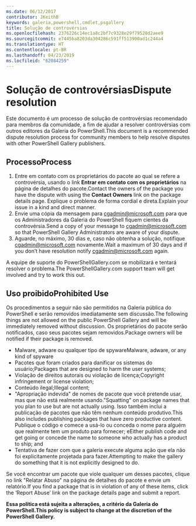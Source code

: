 ```yaml
---
ms.date: 06/12/2017
contributor: JKeithB
keywords: galeria,powershell,cmdlet,psgallery
title: Solução de controvérsias
ms.openlocfilehash: 2376226c14ec1a8c2bf7c9328e29f79528d2aee9
ms.sourcegitcommit: e7445ba8203da304286c591ff513900ad1c244a4
ms.translationtype: HT
ms.contentlocale: pt-BR
ms.lasthandoff: 04/23/2019
ms.locfileid: "62084259"
---
```

# <a name="dispute-resolution"></a><span data-ttu-id="f1a56-103">Solução de controvérsias</span><span class="sxs-lookup"><span data-stu-id="f1a56-103">Dispute resolution</span></span>

<span data-ttu-id="f1a56-104">Este documento é um processo de solução de controvérsias recomendado para membros da comunidade, a fim de ajudar a resolver controvérsias com outros editores da Galeria do PowerShell.</span><span class="sxs-lookup"><span data-stu-id="f1a56-104">This document is a recommended dispute resolution process for community members to help resolve disputes with other PowerShell Gallery publishers.</span></span>

## <a name="process"></a><span data-ttu-id="f1a56-105">Processo</span><span class="sxs-lookup"><span data-stu-id="f1a56-105">Process</span></span>

1. <span data-ttu-id="f1a56-106">Entre em contato com os proprietários do pacote ao qual se refere a controvérsia, usando o link **Entrar em contato com os proprietários** na página de detalhes do pacote.</span><span class="sxs-lookup"><span data-stu-id="f1a56-106">Contact the owners of the package you have the dispute with using the **Contact Owners** link on the package details page.</span></span>
   <span data-ttu-id="f1a56-107">Explique o problema de forma cordial e direta.</span><span class="sxs-lookup"><span data-stu-id="f1a56-107">Explain your issue in a kind and direct manner.</span></span>
2. <span data-ttu-id="f1a56-108">Envie uma cópia da mensagem para [cgadmin@microsoft.com](mailto:cgadmin@microsoft.com) para que os Administradores da Galeria do PowerShell fiquem cientes da controvérsia.</span><span class="sxs-lookup"><span data-stu-id="f1a56-108">Send a copy of your message to [cgadmin@microsoft.com](mailto:cgadmin@microsoft.com) so that PowerShell Gallery Administrators are aware of your dispute.</span></span>
3. <span data-ttu-id="f1a56-109">Aguarde, no máximo, 30 dias e, caso não obtenha a solução, notifique [cgadmin@microsoft.com](mailto:cgadmin@microsoft.com) novamente.</span><span class="sxs-lookup"><span data-stu-id="f1a56-109">Wait a maximum of 30 days and if you don’t have resolution notify [cgadmin@microsoft.com](mailto:cgadmin@microsoft.com) again.</span></span>

<span data-ttu-id="f1a56-110">A equipe de suporte do PowerShellGallery.com se mobilizará e tentará resolver o problema.</span><span class="sxs-lookup"><span data-stu-id="f1a56-110">The PowerShellGallery.com support team will get involved and try to work this out.</span></span>

## <a name="prohibited-use"></a><span data-ttu-id="f1a56-111">Uso proibido</span><span class="sxs-lookup"><span data-stu-id="f1a56-111">Prohibited Use</span></span>

<span data-ttu-id="f1a56-112">Os procedimentos a seguir não são permitidos na Galeria pública do PowerShell e serão removidos imediatamente sem discussão.</span><span class="sxs-lookup"><span data-stu-id="f1a56-112">The following things are not allowed on the public PowerShell Gallery and will be immediately removed without discussion.</span></span>  <span data-ttu-id="f1a56-113">Os proprietários do pacote serão notificados, caso seus pacotes sejam removidos.</span><span class="sxs-lookup"><span data-stu-id="f1a56-113">Package owners will be notified if their package is removed.</span></span>

- <span data-ttu-id="f1a56-114">Malware, adware ou qualquer tipo de spyware</span><span class="sxs-lookup"><span data-stu-id="f1a56-114">Malware, adware, or any kind of spyware</span></span>
- <span data-ttu-id="f1a56-115">Pacotes que foram criados para danificar os sistemas do usuário;</span><span class="sxs-lookup"><span data-stu-id="f1a56-115">Packages that are designed to harm the user systems;</span></span>
- <span data-ttu-id="f1a56-116">Violação de direitos autorais ou violação de licença;</span><span class="sxs-lookup"><span data-stu-id="f1a56-116">Copyright infringement or license violation;</span></span>
- <span data-ttu-id="f1a56-117">Conteúdo ilegal;</span><span class="sxs-lookup"><span data-stu-id="f1a56-117">Illegal content;</span></span>
- <span data-ttu-id="f1a56-118">"Apropriação indevida" de nomes de pacote que você pretende usar, mas que não está realmente usando.</span><span class="sxs-lookup"><span data-stu-id="f1a56-118">"Squatting" on package names that you plan to use but are not actually using.</span></span> <span data-ttu-id="f1a56-119">Isso também inclui a publicação de pacotes que não têm nenhum conteúdo produtivo.</span><span class="sxs-lookup"><span data-stu-id="f1a56-119">This also includes publishing packages that have zero productive content.</span></span>
  <span data-ttu-id="f1a56-120">Publique o código e comece a usá-lo ou conceda o nome para alguém que realmente tem um produto para fornecer; e</span><span class="sxs-lookup"><span data-stu-id="f1a56-120">Either publish code and get going or concede the name to someone who actually has a product to ship; and</span></span>
- <span data-ttu-id="f1a56-121">Tentativa de fazer com que a galeria execute alguma ação que ela não foi explicitamente projetada para fazer.</span><span class="sxs-lookup"><span data-stu-id="f1a56-121">Attempting to make the gallery do something that it is not explicitly designed to do.</span></span>

<span data-ttu-id="f1a56-122">Se você encontrar um pacote que viole qualquer um desses pacotes, clique no link "Relatar Abuso" na página de detalhes do pacote e envie um relatório.</span><span class="sxs-lookup"><span data-stu-id="f1a56-122">If you find a package that is in violation of any of these items, click the ‘Report Abuse’ link on the package details page and submit a report.</span></span>

<span data-ttu-id="f1a56-123">**Essa política está sujeita a alterações, a critério da Galeria do PowerShell.**</span><span class="sxs-lookup"><span data-stu-id="f1a56-123">**This policy is subject to change at the discretion of the PowerShell Gallery.**</span></span>

